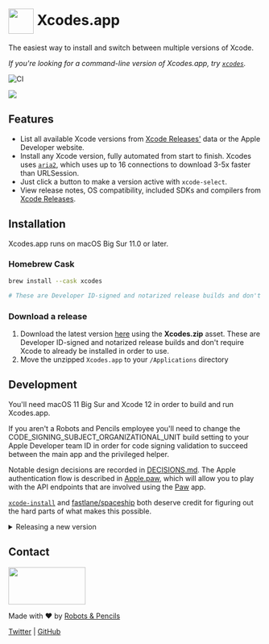 <h1><img src="icon.png" align="center" width=50 height=50 /> Xcodes.app</h1>

The easiest way to install and switch between multiple versions of Xcode.

_If you're looking for a command-line version of Xcodes.app, try [`xcodes`](https://github.com/RobotsAndPencils/xcodes)._

![CI](https://github.com/RobotsAndPencils/Xcodes.app/workflows/CI/badge.svg)

![](screenshot.png)

## Features

- List all available Xcode versions from [Xcode Releases'](https://xcodereleases.com) data or the Apple Developer website.
- Install any Xcode version, fully automated from start to finish. Xcodes uses [`aria2`](https://aria2.github.io), which uses up to 16 connections to download 3-5x faster than URLSession.
- Just click a button to make a version active with `xcode-select`.
- View release notes, OS compatibility, included SDKs and compilers from [Xcode Releases](https://xcodereleases.com).

## Installation

Xcodes.app runs on macOS Big Sur 11.0 or later.

### Homebrew Cask

```sh
brew install --cask xcodes

# These are Developer ID-signed and notarized release builds and don't require Xcode to already be installed in order to use.
```

### Download a release

1. Download the latest version [here](https://github.com/RobotsAndPencils/XcodesApp/releases/latest) using the **Xcodes.zip** asset. These are Developer ID-signed and notarized release builds and don't require Xcode to already be installed in order to use.
2. Move the unzipped `Xcodes.app` to your `/Applications` directory

## Development

You'll need macOS 11 Big Sur and Xcode 12 in order to build and run Xcodes.app.

If you aren't a Robots and Pencils employee you'll need to change the CODE_SIGNING_SUBJECT_ORGANIZATIONAL_UNIT build setting to your Apple Developer team ID in order for code signing validation to succeed between the main app and the privileged helper.

Notable design decisions are recorded in [DECISIONS.md](./DECISIONS.md). The Apple authentication flow is described in [Apple.paw](https://github.com/XcodesOrg/xcodes/blob/main/Apple.paw), which will allow you to play with the API endpoints that are involved using the [Paw](https://paw.cloud) app.

[`xcode-install`](https://github.com/xcpretty/xcode-install) and [fastlane/spaceship](https://github.com/fastlane/fastlane/tree/master/spaceship) both deserve credit for figuring out the hard parts of what makes this possible.

<details>
<summary>Releasing a new version</summary>

Follow the steps below to build and release a new version of Xcodes.app. For any of the git steps, you can use your preferred tool, but please sign the tag.

```sh
# Update the version number in Xcode and commit the change, if necessary

# Question: Did anything in XPCHelper change? 
# - com.robotsandpencils.XcodesApp.Helper folder and HelperXPCShared
# - if so, bump the version number in com.robotsandpencils.XcodesApp.Helper target. 
# Note: you do not have to bump the version number if nothing has changed.
# Note2: If you do bump the version, the end user, must re-install the XPCHelper and give permission again.

# Increment the build number
scripts/increment_build_number.sh

# Commit the change
git add Xcodes/Resources/Info.plist
git commit -asm "Increment build number"

# Tag the latest commit
# Replace $VERSION and $BUILD below with the latest real values
git tag -asm "v$VERSIONb$BUILD" "v$VERSIONb$BUILD"

# Push to origin
git push --follow-tags

# Build the app
# Make sure you have the Xcode Selected you want to build with
scripts/package_release.sh

# Notarize the app
# Do this from the Product directory so the app is zipped without being nested inside Product
# Create a app specific password on appleid.apple.com if you haven't already
# % xcrun altool --store-password-in-keychain-item "AC_PASSWORD" -u "<appleiduseremail>" -p <app_specific_secret>

pushd Product
../scripts/notarize.sh "test@example.com" "@keychain:AC_PASSWORD" <MyOrg> Xcodes.zip

# Sign the .zip for Sparkle, note the signature in the output for later
# If you're warned about the signing key not being found, see the Xcodes 1Password vault for the key and installation instructions.
../scripts/sign_update Xcodes.zip
popd

# Go to https://github.com/RobotsAndPencils/XcodesApp/releases
# If there are uncategorized PRs, add the appropriate label and run the Release Drafter action manually
# Edit the latest draft release
# Set its tag to the tag you just pushed
# Set its title to a string with the format "$VERSION ($BUILD)"
# Polish the draft release notes, if necessary
# Add the signature to the bottom of the release notes in a comment, like:
<!-- sparkle:edSignature=$SIGNATURE -->
# Attach the zip that was created in the Product directory to the release
# Publish the release

# Update the [Homebrew Cask](https://github.com/RobotsAndPencils/homebrew-cask/blob/master/Casks/xcodes.rb).
```
</details>

## Contact

<a href="http://www.robotsandpencils.com"><img src="R&PLogo.png" width="153" height="74" /></a>

Made with ❤️ by [Robots & Pencils](http://www.robotsandpencils.com)

[Twitter](https://twitter.com/robotsNpencils) | [GitHub](https://github.com/robotsandpencils)
